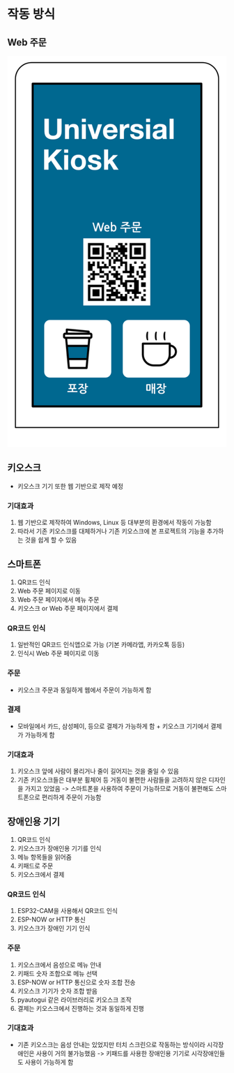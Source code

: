 # 작동 방식

## Web 주문
![kiosk-main-page](./images/kiosk-main-page.webp)


## 키오스크
- 키오스크 기기 또한 웹 기반으로 제작 예정

### 기대효과
1. 웹 기반으로 제작하여 Windows, Linux 등 대부분의 환경에서 작동이 가능함
2. 따라서 기존 키오스크를 대체하거나 기존 키오스크에 본 프로젝트의 기능을 추가하는 것을 쉽게 할 수 있음


## 스마트폰
1. QR코드 인식
2. Web 주문 페이지로 이동
3. Web 주문 페이지에서 메뉴 주문
4. 키오스크 or Web 주문 페이지에서 결제

### QR코드 인식
1. 일반적인 QR코드 인식앱으로 가능 (기본 카메라앱, 카카오톡 등등)
2. 인식시 Web 주문 페이지로 이동

### 주문
- 키오스크 주문과 동일하게 웹에서 주문이 가능하게 함

### 결제
- 모바일에서 카드, 삼성페이, 등으로 결제가 가능하게 함 + 키오스크 기기에서 결제가 가능하게 함

### 기대효과
1. 키오스크 앞에 사람이 몰리거나 줄이 길어지는 것을 줄일 수 있음
2. 기존 키오스크들은 대부분 휠체어 등 거동이 불편한 사람들을 고려하지 않은 디자인을 가지고 있었음
-> 스마트폰을 사용하여 주문이 가능하므로 거동이 불편해도 스마트폰으로 편리하게 주문이 가능함


## 장애인용 기기
1. QR코드 인식
2. 키오스크가 장애인용 기기를 인식
3. 메뉴 항목들을 읽어줌
4. 키패드로 주문
5. 키오스크에서 결제

### QR코드 인식
1. ESP32-CAM을 사용해서 QR코드 인식
2. ESP-NOW or HTTP 통신
3. 키오스크가 장애인 기기 인식

### 주문
1. 키오스크에서 음성으로 메뉴 안내
2. 키패드 숫자 조합으로 메뉴 선택
3. ESP-NOW or HTTP 통신으로 숫자 조합 전송 
4. 키오스크 기기가 숫자 조합 받음
5. pyautogui 같은 라이브러리로 키오스크 조작
6. 결제는 키오스크에서 진행하는 것과 동일하게 진행

### 기대효과
- 기존 키오스크는 음성 안내는 있었지만 터치 스크린으로 작동하는 방식이라 시각장애인은 사용이 거의 불가능했음
-> 키패드를 사용한 장애인용 기기로 시각장애인들도 사용이 가능하게 함